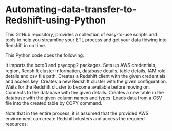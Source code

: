 # Automating-data-transfer-to-Redshift-using-Python
This GitHub repository, provides a collection of easy-to-use scripts and tools to help you streamline your ETL process and get your data flowing into Redshift in no time. 

This Python code does the following: 

It imports the boto3 and psycopg2 packages.
Sets up AWS credentials, region, Redshift cluster information, database details, table details, IAM role details and csv file path.
Creates a Redshift client with the given credentials and access key.
Creates a new Redshift cluster with the given configuration.
Waits for the Redshift cluster to become available before moving on.
Connects to the database with the given details.
Creates a new table in the database with the given column names and types.
Loads data from a CSV file into the created table by COPY command.

Note that in the entire process, it is assumed that the provided AWS environment can create Redshift clusters and access the required resources.

